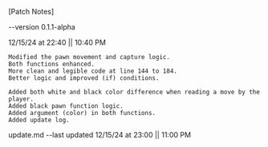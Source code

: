 [Patch Notes]

--version 0.1.1-alpha

12/15/24 at 22:40 || 10:40 PM

    Modified the pawn movement and capture logic.
    Both functions enhanced.
    More clean and legible code at line 144 to 184.
    Better logic and improved (if) conditions.

    Added both white and black color difference when reading a move by the player.
    Added black pawn function logic.
    Added argument (color) in both functions.
    Added update log.

update.md --last updated 12/15/24 at 23:00 || 11:00 PM
